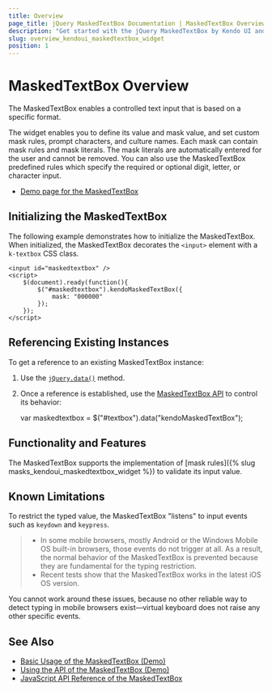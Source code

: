 ```yaml
---
title: Overview
page_title: jQuery MaskedTextBox Documentation | MaskedTextBox Overview
description: "Get started with the jQuery MaskedTextBox by Kendo UI and learn how to create, initialize, and enable the widget."
slug: overview_kendoui_maskedtextbox_widget
position: 1
---
```


# MaskedTextBox Overview

The MaskedTextBox enables a controlled text input that is based on a specific format.

The widget enables you to define its value and mask value, and set custom mask rules, prompt characters, and culture names. Each mask can contain mask rules and mask literals. The mask literals are automatically entered for the user and cannot be removed. You can also use the MaskedTextBox predefined rules which specify the required or optional digit, letter, or character input.

* [Demo page for the MaskedTextBox](https://demos.telerik.com/kendo-ui/maskedtextbox/index)

## Initializing the MaskedTextBox

The following example demonstrates how to initialize the MaskedTextBox. When initialized, the MaskedTextBox decorates the `<input>` element with a `k-textbox` CSS class.

    <input id="maskedtextbox" />
    <script>
        $(document).ready(function(){
            $("#maskedtextbox").kendoMaskedTextBox({
                mask: "000000"
            });
        });
    </script>

## Referencing Existing Instances

To get a reference to an existing MaskedTextBox instance:

1. Use the [`jQuery.data()`](https://api.jquery.com/jQuery.data/) method.
1. Once a reference is established, use the [MaskedTextBox API](/api/javascript/ui/maskedtextbox) to control its behavior:

    var maskedtextbox = $("#textbox").data("kendoMaskedTextBox");

## Functionality and Features

The MaskedTextBox supports the implementation of [mask rules]({% slug masks_kendoui_maskedtextbox_widget %}) to validate its input value.

## Known Limitations

To restrict the typed value, the MaskedTextBox "listens" to input events such as `keydown` and `keypress`.

> * In some mobile browsers, mostly Android or the Windows Mobile OS built-in browsers, those events do not trigger at all. As a result, the normal behavior of the MaskedTextBox is prevented because they are fundamental for the typing restriction.
> * Recent tests show that the MaskedTextBox works in the latest iOS OS version.

You cannot work around these issues, because no other reliable way to detect typing in mobile browsers exist&mdash;virtual keyboard does not raise any other specific events.

## See Also

* [Basic Usage of the MaskedTextBox (Demo)](https://demos.telerik.com/kendo-ui/maskedtextbox/index)
* [Using the API of the MaskedTextBox (Demo)](https://demos.telerik.com/kendo-ui/maskedtextbox/api)
* [JavaScript API Reference of the MaskedTextBox](/api/javascript/ui/maskedtextbox)
